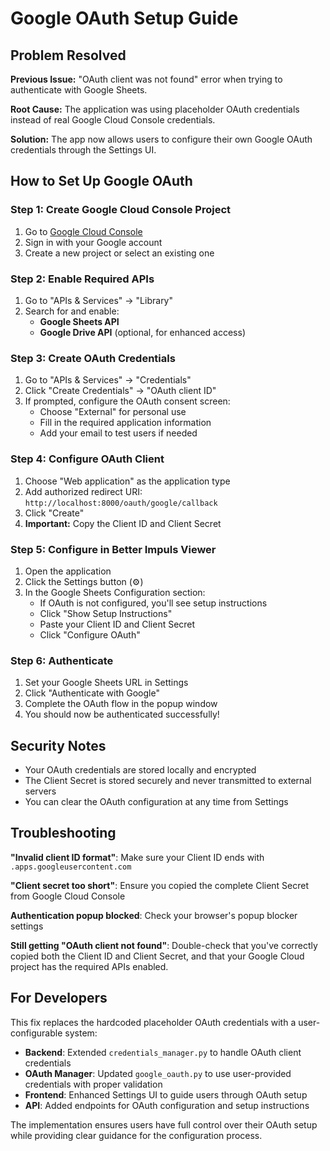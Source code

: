 # Google OAuth Setup Guide

## Problem Resolved

**Previous Issue:** "OAuth client was not found" error when trying to authenticate with Google Sheets.

**Root Cause:** The application was using placeholder OAuth credentials instead of real Google Cloud Console credentials.

**Solution:** The app now allows users to configure their own Google OAuth credentials through the Settings UI.

## How to Set Up Google OAuth

### Step 1: Create Google Cloud Console Project

1. Go to [Google Cloud Console](https://console.cloud.google.com/)
2. Sign in with your Google account
3. Create a new project or select an existing one

### Step 2: Enable Required APIs

1. Go to "APIs & Services" → "Library"
2. Search for and enable:
   - **Google Sheets API**
   - **Google Drive API** (optional, for enhanced access)

### Step 3: Create OAuth Credentials

1. Go to "APIs & Services" → "Credentials"
2. Click "Create Credentials" → "OAuth client ID"
3. If prompted, configure the OAuth consent screen:
   - Choose "External" for personal use
   - Fill in the required application information
   - Add your email to test users if needed

### Step 4: Configure OAuth Client

1. Choose "Web application" as the application type
2. Add authorized redirect URI: `http://localhost:8000/oauth/google/callback`
3. Click "Create"
4. **Important:** Copy the Client ID and Client Secret

### Step 5: Configure in Better Impuls Viewer

1. Open the application
2. Click the Settings button (⚙️)
3. In the Google Sheets Configuration section:
   - If OAuth is not configured, you'll see setup instructions
   - Click "Show Setup Instructions"
   - Paste your Client ID and Client Secret
   - Click "Configure OAuth"

### Step 6: Authenticate

1. Set your Google Sheets URL in Settings
2. Click "Authenticate with Google"
3. Complete the OAuth flow in the popup window
4. You should now be authenticated successfully!

## Security Notes

- Your OAuth credentials are stored locally and encrypted
- The Client Secret is stored securely and never transmitted to external servers
- You can clear the OAuth configuration at any time from Settings

## Troubleshooting

**"Invalid client ID format"**: Make sure your Client ID ends with `.apps.googleusercontent.com`

**"Client secret too short"**: Ensure you copied the complete Client Secret from Google Cloud Console

**Authentication popup blocked**: Check your browser's popup blocker settings

**Still getting "OAuth client not found"**: Double-check that you've correctly copied both the Client ID and Client Secret, and that your Google Cloud project has the required APIs enabled.

## For Developers

This fix replaces the hardcoded placeholder OAuth credentials with a user-configurable system:

- **Backend**: Extended `credentials_manager.py` to handle OAuth client credentials
- **OAuth Manager**: Updated `google_oauth.py` to use user-provided credentials with proper validation
- **Frontend**: Enhanced Settings UI to guide users through OAuth setup
- **API**: Added endpoints for OAuth configuration and setup instructions

The implementation ensures users have full control over their OAuth setup while providing clear guidance for the configuration process.